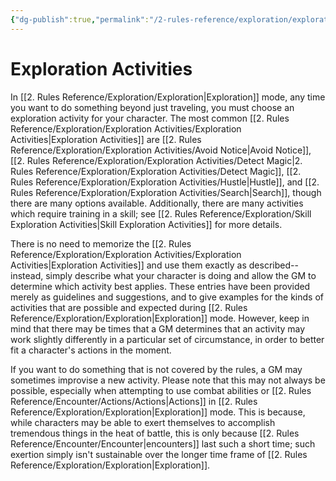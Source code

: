 ```yaml
---
{"dg-publish":true,"permalink":"/2-rules-reference/exploration/exploration-activities/exploration-activities/"}
---
```


# Exploration Activities

In [[2. Rules Reference/Exploration/Exploration\|Exploration]] mode, any time you want to do something beyond just traveling, you must choose an exploration activity for your character. The most common [[2. Rules Reference/Exploration/Exploration Activities/Exploration Activities\|Exploration Activities]] are [[2. Rules Reference/Exploration/Exploration Activities/Avoid Notice\|Avoid Notice]], [[2. Rules Reference/Exploration/Exploration Activities/Detect Magic\|2. Rules Reference/Exploration/Exploration Activities/Detect Magic]], [[2. Rules Reference/Exploration/Exploration Activities/Hustle\|Hustle]], and [[2. Rules Reference/Exploration/Exploration Activities/Search\|Search]], though there are many options available. Additionally, there are many activities which require training in a skill; see [[2. Rules Reference/Exploration/Skill Exploration Activities\|Skill Exploration Activities]] for more details.

There is no need to memorize the [[2. Rules Reference/Exploration/Exploration Activities/Exploration Activities\|Exploration Activities]] and use them exactly as described-- instead, simply describe what your character is doing and allow the GM to determine which activity best applies. These entries have been provided merely as guidelines and suggestions, and to give examples for the kinds of activities that are possible and expected during [[2. Rules Reference/Exploration/Exploration\|Exploration]] mode. However, keep in mind that there may be times that a GM determines that an activity may work slightly differently in a particular set of circumstance, in order to better fit a character's actions in the moment. 

If you want to do something that is not covered by the rules, a GM may sometimes improvise a new activity. Please note that this may not always be possible, especially when attempting to use combat abilities or [[2. Rules Reference/Encounter/Actions/Actions\|Actions]] in [[2. Rules Reference/Exploration/Exploration\|Exploration]] mode. This is because, while characters may be able to exert themselves to accomplish tremendous things in the heat of battle, this is only because [[2. Rules Reference/Encounter/Encounter\|encounters]] last such a short time; such exertion simply isn't sustainable over the longer time frame of [[2. Rules Reference/Exploration/Exploration\|Exploration]].  


